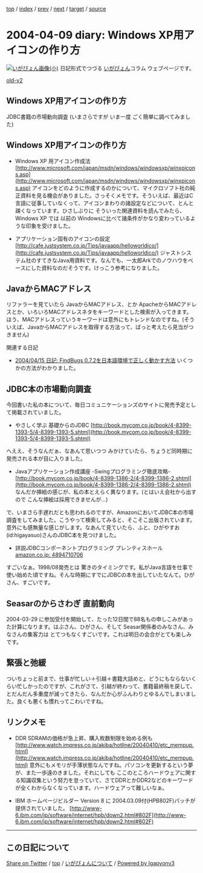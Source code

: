[top](../index.html) 
 / [index](index.html) 
 / [prev](ig040408.html) 
 / [next](ig040412.html) 
 / [target](https://igapyon.github.io/diary/2004/ig040409.html) 
 / [source](https://github.com/igapyon/diary/blob/gh-pages/2004/ig040409.src.md) 

2004-04-09 diary: Windows XP用アイコンの作り方
=====================================================================================================
[![いがぴょん画像(小)](https://igapyon.github.io/diary/images/iga200306s.jpg "いがぴょん")](https://igapyon.github.io/diary/memo/memoigapyon.html) 日記形式でつづる [いがぴょん](https://igapyon.github.io/diary/memo/memoigapyon.html)コラム ウェブページです。

[old-v2](ig040409-orig.html)

## Windows XP用アイコンの作り方

JDBC書籍の市場動向調査 (いまさらですが いま一度 ごく簡単に調べてみました)


## Windows XP用アイコンの作り方

* Windows XP 用アイコン作成法
  [http://www.microsoft.com/japan/msdn/windows/windowsxp/winxpicons.asp](http://www.microsoft.com/japan/msdn/windows/windowsxp/winxpicons.asp)
  アイコンをどのように作成するのかについて、マイクロソフト社の純正資料を見る機会がありました。さっそくメモです。そういえば、最近はC言語に従事していなくって、アイコンまわりの諸設定などについて、とんと疎くなっています。ひさしぶりに
  そういった関連資料を読んでみたら、Windows XP では 以前の Windowsに比べて諸条件がかなり変わっているような印象を受けました。
  
* アプリケーション固有のアイコンの設定
  [http://cafe.justsystem.co.jp/Tips/javaapp/helloworldico/](http://cafe.justsystem.co.jp/Tips/javaapp/helloworldico/)
  ジャストシステム社のすてきなJava用資料です。なんでも、一太郎Arkでのノウハウをベースにした資料なのだそうです。けっこう参考になりました。

## JavaからMACアドレス

リファラーを見ていたら JavaからMACアドレス、とか ApacheからMACアドレスとか、いろいろMACアドレスネタをキーワードとした検索が入ってきます。ほう、MACアドレスっていうキーワードは意外にもトレンドなのですね。(そういえば、JavaからMACアドレスを取得する方法って、ぱっと考えたら見当がつきません)

関連する日記

* [2004/04/15 日記: FindBugs 0.7.2を日本語環境で正しく動かす方法](ig040415.html)
  いくつかの方法がわかりました。

## JDBC本の市場動向調査

今回書いた私の本について、毎日コミュニケーションズのサイトに発売予定として掲載されていました。

* やさしく学ぶ 基礎からのJDBC
  [http://book.mycom.co.jp/book/4-8399-1393-5/4-8399-1393-5.shtml](http://book.mycom.co.jp/book/4-8399-1393-5/4-8399-1393-5.shtml)

へええ、そうなんだぁ、なあんて思いつつ みかけていたら、ちょうど同時期に発売される本が目に入りました。

* Javaアプリケーション作成講座 -Swingプログラミング徹底攻略-
  [http://book.mycom.co.jp/book/4-8399-1386-2/4-8399-1386-2.shtml](http://book.mycom.co.jp/book/4-8399-1386-2/4-8399-1386-2.shtml)
  なんだか挿絵の感じが、私の本とえらく異なります。(とはいえ会社から出すので
  こんな挿絵は採用できませんが…)

で、いまさら手遅れだとも思われるのですが、AmazonにおいてJDBC本の市場調査をしてみました。こうやって検索してみると、そこそこ出版されています。意外にも感無量な感じがします。なあんて見ていたら、ふと、ひがやすお(id:higayasuo)さんのJDBC本を見つけました。

* 詳説JDBCコンポーネントプログラミング
  プレンティスホール
  [amazon.co.jp: 4894710706](http://www.amazon.co.jp/exec/obidos/ASIN/4894710706/igapyondiary-22)

すごいなぁ。1998/08発売とは 驚きのタイミングです。私がJava言語を仕事で使い始めた頃ですね。そんな時期にすでにJDBCの本を出していたなんて。ひがさん、すごいです。

## Seasarのからさわぎ 直前動向

2004-03-29 に参加受付を開始して、たった12日間で88名もの申しこみがあった計算になります。はぶさん、ひがさん、そして
Seasar関係者のみなさん、みなさんの集客力は とてつもなくすごいです。これは明日の会合がとても楽しみです。

## 緊張と弛緩

ついちょっと前まで、仕事が忙しい＋引越＋書籍大詰めと、どうにもならないくらい忙しかったのですが、これがさて、引越が終わって、書籍最終稿を戻して、とだんだん多重度が減ってきたら、なんだか心がふんわりとゆるんでしまいました。良くも悪くも慣れってこわいですね。

## リンクメモ

* DDR SDRAMの価格が急上昇、購入枚数制限を始める例も
  [http://www.watch.impress.co.jp/akiba/hotline/20040410/etc_mempup.html](http://www.watch.impress.co.jp/akiba/hotline/20040410/etc_mempup.html)
  意外にもメモリが手薄状態なんですね。パソコンを更新するという夢が、また一歩遠のきました。それにしても
  ここのところハードウェアに関する知識収集という努力を怠っていて、さてDDRとかDDR2などのキーワードが全くわからなくなっています。ハードウェアって難しいなぁ。
  
* IBM ホームページビルダー Version 8 に 2004.03.09付(HPB802F)パッチが提供されていました。
  [http://www-6.ibm.com/jp/software/internet/hpb/down2.html#802F](http://www-6.ibm.com/jp/software/internet/hpb/down2.html#802F)


----------------------------------------------------------------------------------------------------

## この日記について

[Share on Twitter](https://twitter.com/intent/tweet?hashtags=igapyon%2Cdiary%2C%E3%81%84%E3%81%8C%E3%81%B4%E3%82%87%E3%82%93&text=Windows+XP%E7%94%A8%E3%82%A2%E3%82%A4%E3%82%B3%E3%83%B3%E3%81%AE%E4%BD%9C%E3%82%8A%E6%96%B9&url=https%3A%2F%2Figapyon.github.io%2Fdiary%2F2004%2Fig040409.html) / [top](../index.html) / [いがぴょんについて](https://igapyon.github.io/diary/memo/memoigapyon.html) / [Powered by Igapyonv3](https://github.com/igapyon/igapyonv3)

